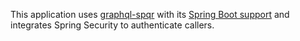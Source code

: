 This application uses [graphql-spqr](https://github.com/leangen/graphql-spqr) with its
[Spring Boot support](https://github.com/leangen/graphql-spqr-spring-boot-starter) and integrates Spring Security to authenticate callers.

